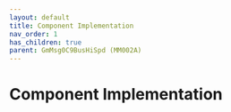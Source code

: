 ```yaml
---
layout: default
title: Component Implementation
nav_order: 1
has_children: true
parent: GmMsg0C9BusHiSpd (MM002A)
---
```

# Component Implementation
